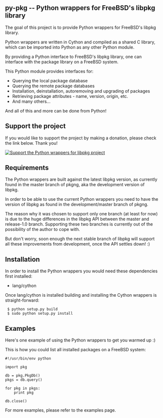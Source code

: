 ## py-pkg -- Python wrappers for FreeBSD's libpkg library

The goal of this project is to provide Python wrappers for FreeBSD's libpkg library.

Python wrappers are written in Cython and compiled as a shared C library, which
can be imported into Python as any other Python module. 

By providing a Python interface to FreeBSD's libpkg library, one can interface
with the package library on a FreeBSD system.

This Python module provides interfaces for:

* Querying the local package database
* Querying the remote package databases
* Installation, deinstallation, autoremoving and upgrading of packages
* Retrieving package attributes -  name, version, origin, etc.
* And many others...

And all of this and more can be done from Python!

## Support the project

If you would like to support the project by making a donation, please check the link below. Thank you!

[![Support the Python wrappers for libpkg project](https://www.paypalobjects.com/en_US/i/btn/btn_donate_SM.gif)](https://www.paypal.com/cgi-bin/webscr?cmd=_donations&business=dnaeon%2epay%40gmail%2ecom&lc=US&item_name=Python%20wrappers%20for%20libpkg&no_note=0&currency_code=EUR&bn=PP%2dDonationsBF%3abtn_donate_SM%2egif%3aNonHostedGuest)

## Requirements

The Python wrappers are built against the latest libpkg version, as currently found in the master branch of pkgng, aka the development version of libpkg.

In order to be able to use the current Python wrappers you need to have the version of libpkg as found in the development/master branch of pkgng.

The reason why it was chosen to support only one branch (at least for now) is due to the huge differences in the libpkg API between the master and release-1.0 branch. Supporting these two branches is currently out of the possibility of the author to cope with.

But don't worry, soon enough the next stable branch of libpkg will support all these improvements from development, once the API settles down! :)

## Installation

In order to install the Python wrappers you would need these dependencies first installed:

* lang/cython

Once lang/cython is installed building and installing the Cython wrappers is straight-forward:

     $ python setup.py build
     $ sudo python setup.py install

## Examples

Here's one example of using the Python wrappers to get you warmed up :)

This is how you could list all installed packages on a FreeBSD system:

	#!/usr/bin/env python

	import pkg

	db = pkg.PkgDb()
	pkgs = db.query()

	for pkg in pkgs:
	    print pkg

	db.close()

For more examples, please refer to the examples page.

